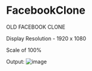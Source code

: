 # FacebookClone
OLD FACEBOOK CLONE

Display Resolution - 1920 x 1080

Scale of 100%

Output:
![image](https://user-images.githubusercontent.com/109978340/208817888-483a0d28-db48-4166-aa0f-fb4824d1632c.png)
